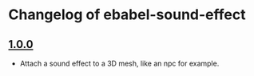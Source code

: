 # Changelog of ebabel-sound-effect

## [1.0.0](https://github.com/ebabel-games/ebabel-sound-effect/releases/tag/v1.0.0)
- Attach a sound effect to a 3D mesh, like an npc for example.
